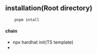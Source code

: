 ## installation(Root directory)
```sh
    pnpm intall
```

#### chain
- npx hardhat init(TS template)
- 



